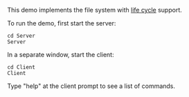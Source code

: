 This demo implements the file system with [life cycle][1] support.

To run the demo, first start the server:

```
cd Server
Server
```

In a separate window, start the client:

```
cd Client
Client
```

Type "help" at the client prompt to see a list of commands.

[1]: https://doc.zeroc.com/display/Ice37/Object+Life+Cycle+for+the+File+System+Application
